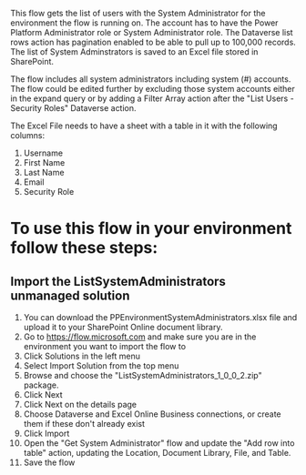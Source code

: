 This flow gets the list of users with the System Administrator for the environment the flow is running on. The account has to have the Power Platform Administrator role or System Administrator role. The Dataverse list rows action has pagination enabled to be able to pull up to 100,000 records. The list of System Adminstrators is saved to an Excel file stored in SharePoint. 

The flow includes all system administrators including system (#) accounts. The flow could be edited further by excluding those system accounts either in the expand query or by adding a Filter Array action after the "List Users - Security Roles" Dataverse action.

The Excel File needs to have a sheet with a table in it with the following columns:

1. Username
2. First Name
3. Last Name
4. Email
6. Security Role

# To use this flow in your environment follow these steps:

## Import the ListSystemAdministrators unmanaged solution

1. You can download the PPEnvironmentSystemAdministrators.xlsx file and upload it to your SharePoint Online document library.
2. Go to https://flow.microsoft.com and make sure you are in the environment you want to import the flow to
3. Click Solutions in the left menu
4. Select Import Solution from the top menu
5. Browse and choose the "ListSystemAdministrators_1_0_0_2.zip" package.
6. Click Next
7. Click Next on the details page
8. Choose Dataverse and Excel Online Business connections, or create them if these don't already exist
9. Click Import
11. Open the "Get System Administrator" flow and update the "Add row into table" action, updating the Location, Document Library, File, and Table.
12. Save the flow